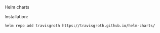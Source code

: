 Helm charts

Installation:

```
helm repo add travisgroth https://travisgroth.github.io/helm-charts/ 
```
